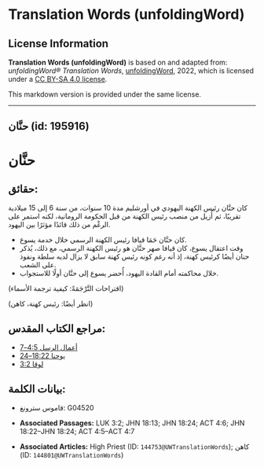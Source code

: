 # Translation Words (unfoldingWord)

## License Information

**Translation Words (unfoldingWord)** is based on and adapted from: _unfoldingWord® Translation Words_, [unfoldingWord](https://unfoldingword.org/utw), 2022, which is licensed under a [CC BY-SA 4.0 license](https://creativecommons.org/licenses/by-sa/4.0/legalcode.en).

This markdown version is provided under the same license.



--------------------------------

## حنَّان (id: 195916)

حنَّان
======

حقائق:
------

كان حنَّان رئيس الكهنة اليهودي في أورشليم مدة 10 سنوات، من سنة 6 إلى 15 ميلادية تقريبًا، ثم أُزيل من منصب رئيس الكهنة من قبل الحكومة الرومانية، لكنه استمر على الرغْم من ذلك قائدًا مؤثرًا بين اليهود.

* كان حنَّان حَمَا قيافا رئيس الكهنة الرسمي خلال خدمة يسوع.
* وقت اعتقال يسوع، كان قيافا صهر حنَّان هو رئيس الكهنة الرسمي، مع ذلك، يُذكر حنان أيضًا كرئيس كهنة، إذ أنه رغم كونه رئيس كهنة سابق لا يزال لديه سلطة ونفوذ على الشعب.
* خلال محاكمته أمام القادة اليهود، أُحضر يسوع إلى حنَّان أولًا للاستجواب.

(اقتراحات التَّرْجَمَةً: كيفية ترجمة الأسماء)

(انظر أيضًا: رئيس كهنة، كاهن)

مراجع الكتاب المقدس:
--------------------

* [أعمال الرسل 4:5–7](https://ref.ly/Acts4:5-Acts4:7)
* [يوحنا 18:22–24](https://ref.ly/John18:22-John18:24)
* [لوقا 3:2](https://ref.ly/Luke3:2)

بيانات الكلمة:
--------------

* قاموس سترونغ: G04520

* **Associated Passages:** LUK 3:2; JHN 18:13; JHN 18:24; ACT 4:6; JHN 18:22–JHN 18:24; ACT 4:5–ACT 4:7
* **Associated Articles:** High Priest (ID: `144753@UWTranslationWords`); كاهن (ID: `144801@UWTranslationWords`)

